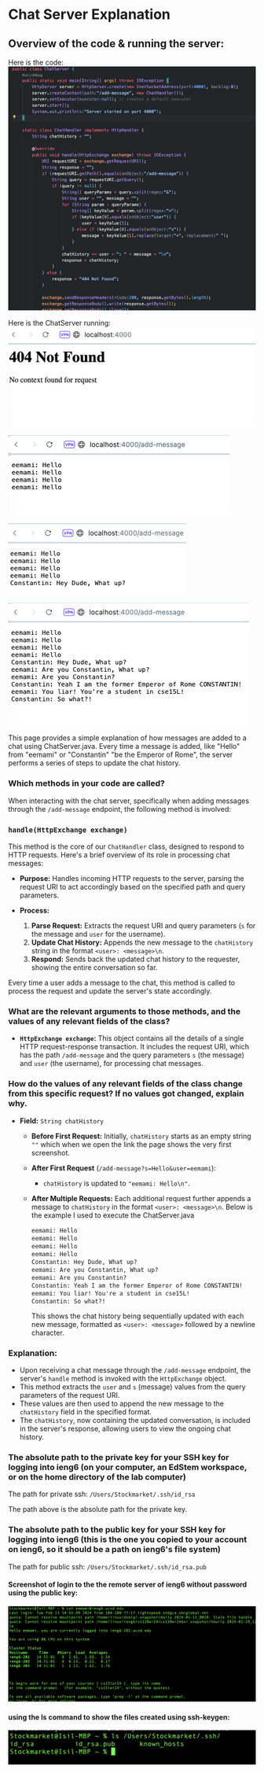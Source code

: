 # Chat Server Explanation

## Overview of the code & running the server:
Here is the code:
![ChatServer.java code](ChatServer.png)

Here is the ChatServer running:
![scrnshot](404notfound.png)

![scrnshot](firstscrn.png)

![scrnshot](secondscrn.png)

![scrnshot](thirdscrn.png)


This page provides a simple explanation of how messages are added to a chat using ChatServer.java.
Every time a message is added, like "Hello" from "eemami" or "Constantin"  "be the Emperor of Rome", the server performs a series of steps to update the chat history.

 ### Which methods in your code are called?
 
When interacting with the chat server, specifically when adding messages through the `/add-message` endpoint, the following method is involved:

### `handle(HttpExchange exchange)`

This method is the core of our `ChatHandler` class, designed to respond to HTTP requests. Here's a brief overview of its role in processing chat messages:

- **Purpose:** Handles incoming HTTP requests to the server, parsing the request URI to act accordingly based on the specified path and query parameters.
  
- **Process:**
  1. **Parse Request:** Extracts the request URI and query parameters (`s` for the message and `user` for the username).
  2. **Update Chat History:** Appends the new message to the `chatHistory` string in the format `<user>: <message>\n`.
  3. **Respond:** Sends back the updated chat history to the requester, showing the entire conversation so far.

Every time a user adds a message to the chat, this method is called to process the request and update the server's state accordingly.

### What are the relevant arguments to those methods, and the values of any relevant fields of the class?

- **`HttpExchange exchange`:** This object contains all the details of a single HTTP request-response transaction. It includes the request URI, which has the path `/add-message` and the query parameters `s` (the message) and `user` (the username), for processing chat messages.

### How do the values of any relevant fields of the class change from this specific request? If no values got changed, explain why.

- **Field:** `String chatHistory`

  - **Before First Request:** Initially, `chatHistory` starts as an empty string `""` which when we open the link the page shows the very
      first screenshot.

  - **After First Request** (`/add-message?s=Hello&user=eemami`):
    - `chatHistory` is updated to `"eemami: Hello\n"`.
  - **After Multiple Requests:** Each additional request further appends a message to `chatHistory` in the format `<user>: <message>\n`. Below is the example I used to execute the ChatServer.java

    ```
    eemami: Hello
    eemami: Hello
    eemami: Hello
    eemami: Hello
    Constantin: Hey Dude, What up?
    eemami: Are you Constantin, What up?
    eemami: Are you Constantin?
    Constantin: Yeah I am the former Emperor of Rome CONSTANTIN!
    eemami: You liar! You're a student in cse15L!
    Constantin: So what?!
    ```

    This shows the chat history being sequentially updated with each new message, formatted as `<user>: <message>` followed by a newline character.

### Explanation:

- Upon receiving a chat message through the `/add-message` endpoint, the server's `handle` method is invoked with the `HttpExchange` object.
- This method extracts the `user` and `s` (message) values from the query parameters of the request URI.
- These values are then used to append the new message to the `chatHistory` field in the specified format.
- The `chatHistory`, now containing the updated conversation, is included in the server's response, allowing users to view the ongoing chat history.

### The absolute path to the private key for your SSH key for logging into ieng6 (on your computer, an EdStem workspace, or on the home directory of the lab computer)
  
  The path for private ssh: `/Users/Stockmarket/.ssh/id_rsa`
  
 The path above is the absolute path for the private key.

### The absolute path to the public key for your SSH key for logging into ieng6 (this is the one you copied to your account on ieng6, so it should be a path on ieng6's file system)
 The path for public ssh: `/Users/Stockmarket/.ssh/id_rsa.pub`

 #### Screenshot of login to the the remote server of ieng6 without password using the public key:
 
 ![Login without password](login.png)


 #### using the ls command to show the files created using ssh-keygen:

 ![ls command](lscommand.png) 
